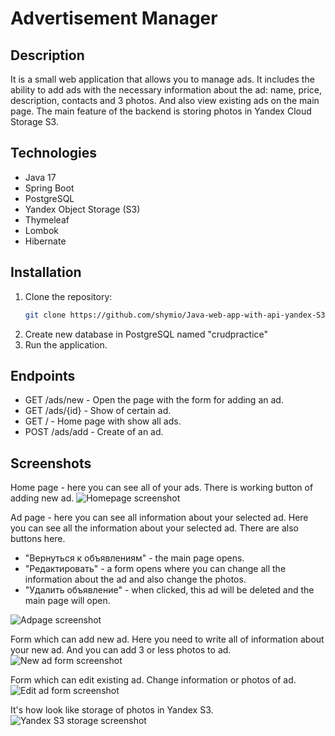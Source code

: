 # Advertisement Manager

## Description
It is a small web application that allows you to manage ads. It includes the ability to add ads with the necessary information about the ad: name, price, description, contacts and 3 photos. And also view existing ads on the main page. The main feature of the backend is storing photos in Yandex Cloud Storage S3.

## Technologies
- Java 17
- Spring Boot
- PostgreSQL
- Yandex Object Storage (S3)
- Thymeleaf
- Lombok
- Hibernate

## Installation
1. Clone the repository:
   ```bash
   git clone https://github.com/shymio/Java-web-app-with-api-yandex-S3.git
2. Create new database in PostgreSQL named "crudpractice"
3. Run the application.

## Endpoints
- GET /ads/new - Open the page with the form for adding an ad.
- GET /ads/{id} - Show of certain ad.
- GET / - Home page with show all ads.
- POST /ads/add - Create of an ad.

## Screenshots
Home page - here you can see all of your ads. There is working button of adding new ad.
![Homepage screenshot](src/main/java/com/example/crudpractice/images/home-page.png)


Ad page - here you can see all information about your selected ad. 
Here you can see all the information about your selected ad. There are also buttons here. 
- "Вернуться к объявлениям" - the main page opens.
- "Редактировать" - a form opens where you can change all the information about the ad and also change the photos.
- "Удалить объявление" - when clicked, this ad will be deleted and the main page will open.

![Adpage screenshot](src/main/java/com/example/crudpractice/images/ad-page.png)


Form which can add new ad. Here you need to write all of information about your new ad. And you can add 3 or less photos to ad.
![New ad form screenshot](src/main/java/com/example/crudpractice/images/new-ad-form.png)


Form which can edit existing ad. Change information or photos of ad.
![Edit ad form screenshot](src/main/java/com/example/crudpractice/images/edit-ad-form.png)


It's how look like storage of photos in Yandex S3.
![Yandex S3 storage screenshot](src/main/java/com/example/crudpractice/images/photos-in-Yandex-S3.png)
